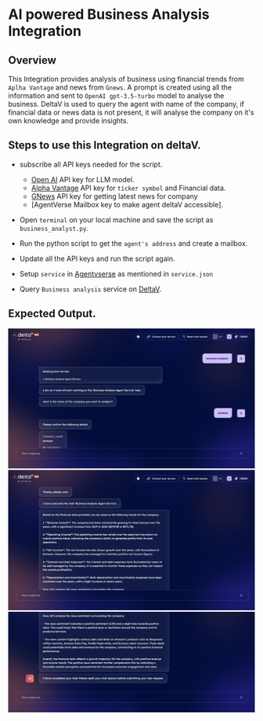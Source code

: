 # AI powered Business Analysis Integration

## Overview

This Integration provides analysis of business using financial trends from `Aplha Vantage` and news from `Gnews`.
A prompt is created using all the information and sent to `OpenAI gpt-3.5-turbo` model to analyse the business.
DeltaV is used to query the agent with name of the company, if financial data or news data is not present, it will analyse the company on it's own knowledge and provide insights.

## Steps to use this Integration on deltaV.

- subscribe all API keys needed for the script.

    - [Open AI](https://platform.openai.com/api-keys) API key for LLM model.
    - [Alpha Vantage](https://www.alphavantage.co/support/#api-key) API key for `ticker symbol` and Financial data.
    - [GNews](https://gnews.io/) API key for getting latest news for company
    - [AgentVerse Mailbox key to make agent deltaV accessible].

- Open `terminal` on your local machine and save the script as `business_analyst.py`.
- Run the python script to get the `agent's address` and create a mailbox.
- Update all the API keys and run the script again.
- Setup `service` in [Agentvserse](https://agentverse.ai/services) as mentioned in `service.json`


- Query `Business analysis` service on [DeltaV](https://deltav.agentverse.ai/).

## Expected Output.

![Business Analysis Image 1](BA1.png)
![Business Analysis Image 2](BA2.png)
![Business Analysis Image 3](BA3.png)
